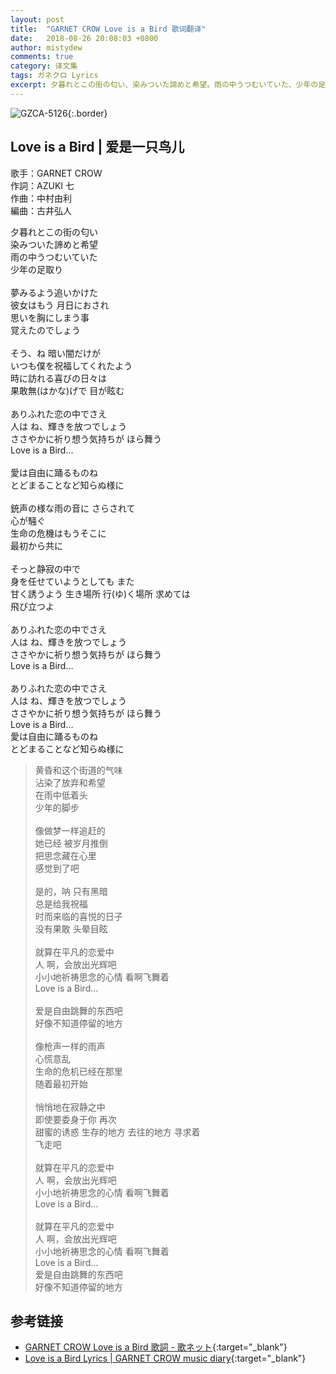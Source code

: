 ```yaml
---
layout: post
title:  "GARNET CROW Love is a Bird 歌词翻译"
date:   2018-08-26 20:08:03 +0800
author: mistydew
comments: true
category: 译文集
tags: ガネクロ Lyrics
excerpt: 夕暮れとこの街の匂い、染みついた諦めと希望。雨の中うつむいていた、少年の足取り。
---
```

![GZCA-5126](https://crowsub.github.io/assets/images/discography/album/GZCA-5126.jpg){:.border}

## Love is a Bird | 爱是一只鸟儿

歌手：GARNET CROW<br>
作詞：AZUKI 七<br>
作曲：中村由利<br>
編曲：古井弘人

<div class="lyric-original">
<p>
夕暮れとこの街の匂い<br>
染みついた諦めと希望<br>
雨の中うつむいていた<br>
少年の足取り<br>
<br>
夢みるよう追いかけた<br>
彼女はもう 月日におされ<br>
思いを胸にしまう事<br>
覚えたのでしょう<br>
<br>
そう、ね 暗い闇だけが<br>
いつも僕を祝福してくれたよう<br>
時に訪れる喜びの日々は<br>
果敢無(はかな)げで 目が眩む<br>
<br>
ありふれた恋の中でさえ<br>
人は ね、輝きを放つでしょう<br>
ささやかに祈り想う気持ちが ほら舞う<br>
Love is a Bird...<br>
<br>
愛は自由に踊るものね<br>
とどまることなど知らぬ様に<br>
<br>
銃声の様な雨の音に さらされて<br>
心が騒ぐ<br>
生命の危機はもうそこに<br>
最初から共に<br>
<br>
そっと静寂の中で<br>
身を任せていようとしても また<br>
甘く誘うよう 生き場所 行(ゆ)く場所 求めては<br>
飛び立つよ<br>
<br>
ありふれた恋の中でさえ<br>
人は ね、輝きを放つでしょう<br>
ささやかに祈り想う気持ちが ほら舞う<br>
Love is a Bird...<br>
<br>
ありふれた恋の中でさえ<br>
人は ね、輝きを放つでしょう<br>
ささやかに祈り想う気持ちが ほら舞う<br>
Love is a Bird...<br>
愛は自由に踊るものね<br>
とどまることなど知らぬ様に
</p>
</div>

<div class="lyric-translation">
<blockquote>
黄昏和这个街道的气味<br>
沾染了放弃和希望<br>
在雨中低着头<br>
少年的脚步<br>
<br>
像做梦一样追赶的<br>
她已经 被岁月推倒<br>
把思念藏在心里<br>
感觉到了吧<br>
<br>
是的，呐 只有黑暗<br>
总是给我祝福<br>
时而来临的喜悦的日子<br>
没有果敢 头晕目眩<br>
<br>
就算在平凡的恋爱中<br>
人 啊，会放出光辉吧<br>
小小地祈祷思念的心情 看啊飞舞着<br>
Love is a Bird...<br>
<br>
爱是自由跳舞的东西吧<br>
好像不知道停留的地方<br>
<br>
像枪声一样的雨声 <br>
心慌意乱<br>
生命的危机已经在那里<br>
随着最初开始<br>
<br>
悄悄地在寂静之中<br>
即使要委身于你 再次<br>
甜蜜的诱惑 生存的地方 去往的地方 寻求着<br>
飞走吧<br>
<br>
就算在平凡的恋爱中<br>
人 啊，会放出光辉吧<br>
小小地祈祷思念的心情 看啊飞舞着<br>
Love is a Bird...<br>
<br>
就算在平凡的恋爱中<br>
人 啊，会放出光辉吧<br>
小小地祈祷思念的心情 看啊飞舞着<br>
Love is a Bird...<br>
爱是自由跳舞的东西吧<br>
好像不知道停留的地方
</blockquote>
</div>

## 参考链接

* [GARNET CROW Love is a Bird 歌詞 - 歌ネット](https://www.uta-net.com/song/63136){:target="_blank"}
* [Love is a Bird Lyrics \| GARNET CROW music diary](https://crowsub.github.io/lyrics/original/Love%20is%20a%20Bird.html){:target="_blank"}
